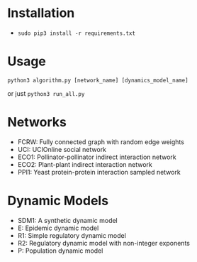 # Installation

- `sudo pip3 install -r requirements.txt`

# Usage

`python3 algorithm.py [network_name] [dynamics_model_name]`

or just `python3 run_all.py`

# Networks

- FCRW: Fully connected graph with random edge weights
- UCI: UCIOnline social network
- ECO1: Pollinator-pollinator indirect interaction network
- ECO2: Plant-plant indirect interaction network
- PPI1: Yeast protein-protein interaction sampled network

# Dynamic Models

- SDM1: A synthetic dynamic model
- E: Epidemic dynamic model
- R1: Simple regulatory dynamic model
- R2: Regulatory dynamic model with non-integer exponents
- P: Population dynamic model
